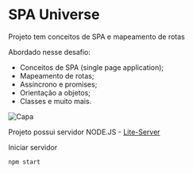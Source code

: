 # SPA Universe
Projeto tem conceitos de SPA e mapeamento de rotas

Abordado nesse desafio:

- Conceitos de SPA (single page application);
- Mapeamento de rotas;
- Assíncrono e promises;
- Orientação a objetos;
- Classes e muito mais.

![Capa](https://user-images.githubusercontent.com/66186042/172252055-378e3c07-b3cb-4958-a3fa-8a65efccddfb.png)

Projeto possui servidor NODE.JS  - [Lite-Server](https://www.npmjs.com/package/lite-server)


Iniciar servidor 
```bash
npm start
```
